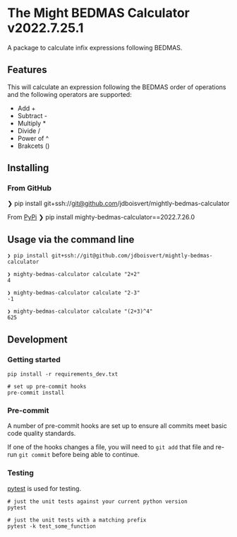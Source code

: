 # The Might BEDMAS Calculator v2022.7.25.1
A package to calculate infix expressions following BEDMAS.

## Features

This will calculate an expression following the BEDMAS order of operations and the following operators are supported:

* Add +
* Subtract -
* Multiply *
* Divide /
* Power of ^
* Brakcets ()

## Installing
### From GitHub
❯ pip install git+ssh://git@github.com/jdboisvert/mightly-bedmas-calculator

From [PyPi](https://pypi.org/project/mighty-bedmas-calculator/2022.7.26.0/#description)
❯ pip install mighty-bedmas-calculator==2022.7.26.0

## Usage via the command line

    ❯ pip install git+ssh://git@github.com/jdboisvert/mightly-bedmas-calculator

    ❯ mighty-bedmas-calculator calculate "2+2"
    4

    ❯ mighty-bedmas-calculator calculate "2-3"
    -1

    ❯ mighty-bedmas-calculator calculate "(2+3)^4"
    625


## Development

### Getting started

    pip install -r requirements_dev.txt

    # set up pre-commit hooks
    pre-commit install

### Pre-commit

A number of pre-commit hooks are set up to ensure all commits meet basic code quality standards.

If one of the hooks changes a file, you will need to `git add` that file and re-run `git commit` before being able to continue.

### Testing

[pytest](https://docs.pytest.org/en/6.2.x/) is used for testing.

    # just the unit tests against your current python version
    pytest

    # just the unit tests with a matching prefix
    pytest -k test_some_function
